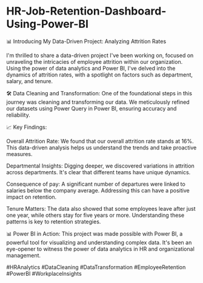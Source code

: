 # HR-Job-Retention-Dashboard-Using-Power-BI

📊 Introducing My Data-Driven Project: Analyzing Attrition Rates

I'm thrilled to share a data-driven project I've been working on, focused on unraveling the intricacies of employee attrition within our organization. Using the power of data analytics and Power BI, I've delved into the dynamics of attrition rates, with a spotlight on factors such as department, salary, and tenure.

🛠️ Data Cleaning and Transformation: One of the foundational steps in this journey was cleaning and transforming our data. We meticulously refined our datasets using Power Query in Power BI, ensuring accuracy and reliability.



📈 Key Findings:

Overall Attrition Rate: We found that our overall attrition rate stands at 16%. This data-driven analysis helps us understand the trends and take proactive measures.

Departmental Insights: Digging deeper, we discovered variations in attrition across departments. It's clear that different teams have unique dynamics.

Consequence of pay: A significant number of departures were linked to salaries below the company average. Addressing this can have a positive impact on retention.

Tenure Matters: The data also showed that some employees leave after just one year, while others stay for five years or more. Understanding these patterns is key to retention strategies.



📊 Power BI in Action: This project was made possible with Power BI, a powerful tool for visualizing and understanding complex data. It's been an eye-opener to witness the power of data analytics in HR and organizational management.





#HRAnalytics #DataCleaning #DataTransformation #EmployeeRetention #PowerBI #WorkplaceInsights
